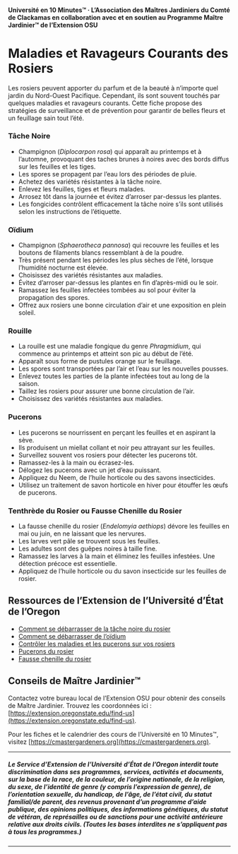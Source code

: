 #### Université en 10 Minutes™ · L’Association des Maîtres Jardiniers du Comté de Clackamas en collaboration avec et en soutien au Programme Maître Jardinier™ de l’Extension OSU

# Maladies et Ravageurs Courants des Rosiers

Les rosiers peuvent apporter du parfum et de la beauté à n’importe quel jardin du Nord-Ouest Pacifique. Cependant, ils sont souvent touchés par quelques maladies et ravageurs courants. Cette fiche propose des stratégies de surveillance et de prévention pour garantir de belles fleurs et un feuillage sain tout l’été.

### Tâche Noire

- Champignon (*Diplocarpon rosa*) qui apparaît au printemps et à l’automne, provoquant des taches brunes à noires avec des bords diffus sur les feuilles et les tiges.
- Les spores se propagent par l’eau lors des périodes de pluie.
- Achetez des variétés résistantes à la tâche noire.
- Enlevez les feuilles, tiges et fleurs malades.
- Arrosez tôt dans la journée et évitez d’arroser par-dessus les plantes.
- Les fongicides contrôlent efficacement la tâche noire s’ils sont utilisés selon les instructions de l’étiquette.

### Oïdium

- Champignon (*Sphaerotheca pannosa*) qui recouvre les feuilles et les boutons de filaments blancs ressemblant à de la poudre.
- Très présent pendant les périodes les plus sèches de l’été, lorsque l’humidité nocturne est élevée.
- Choisissez des variétés résistantes aux maladies.
- Évitez d’arroser par-dessus les plantes en fin d’après-midi ou le soir.
- Ramassez les feuilles infectées tombées au sol pour éviter la propagation des spores.
- Offrez aux rosiers une bonne circulation d’air et une exposition en plein soleil.

### Rouille

- La rouille est une maladie fongique du genre *Phragmidium*, qui commence au printemps et atteint son pic au début de l’été.
- Apparaît sous forme de pustules orange sur le feuillage.
- Les spores sont transportées par l’air et l’eau sur les nouvelles pousses.
- Enlevez toutes les parties de la plante infectées tout au long de la saison.
- Taillez les rosiers pour assurer une bonne circulation de l’air.
- Choisissez des variétés résistantes aux maladies.

### Pucerons

- Les pucerons se nourrissent en perçant les feuilles et en aspirant la sève.
- Ils produisent un miellat collant et noir peu attrayant sur les feuilles.
- Surveillez souvent vos rosiers pour détecter les pucerons tôt.
- Ramassez-les à la main ou écrasez-les.
- Délogez les pucerons avec un jet d’eau puissant.
- Appliquez du Neem, de l’huile horticole ou des savons insecticides.
- Utilisez un traitement de savon horticole en hiver pour étouffer les œufs de pucerons.

### Tenthrède du Rosier ou Fausse Chenille du Rosier

- La fausse chenille du rosier (*Endelomyia aethiops*) dévore les feuilles en mai ou juin, en ne laissant que les nervures.
- Les larves vert pâle se trouvent sous les feuilles.
- Les adultes sont des guêpes noires à taille fine.
- Ramassez les larves à la main et éliminez les feuilles infestées. Une détection précoce est essentielle.
- Appliquez de l’huile horticole ou du savon insecticide sur les feuilles de rosier.

## Ressources de l’Extension de l’Université d’État de l’Oregon

- [Comment se débarrasser de la tâche noire du rosier](https://solvepestproblems.oregonstate.edu/plant-problems/roses/black-spot)
- [Comment se débarrasser de l’oïdium](https://solvepestproblems.oregonstate.edu/plant-problems/roses/powdery-mildew)
- [Contrôler les maladies et les pucerons sur vos rosiers](https://extension.oregonstate.edu/catalog/pub/ec-1520-controlling-diseases-aphids-your-roses)
- [Pucerons du rosier](https://solvepestproblems.oregonstate.edu/plant-problems/rose/aphid)
- [Fausse chenille du rosier](https://agsci.oregonstate.edu/nurspest/insects/roseslug)

## Conseils de Maître Jardinier™

Contactez votre bureau local de l’Extension OSU pour obtenir des conseils de Maître Jardinier. Trouvez les coordonnées ici : [https://extension.oregonstate.edu/find-us](https://extension.oregonstate.edu/find-us).

Pour les fiches et le calendrier des cours de l’Université en 10 Minutes™, visitez [https://cmastergardeners.org](https://cmastergardeners.org).

---

##### Le Service d’Extension de l’Université d’État de l’Oregon interdit toute discrimination dans ses programmes, services, activités et documents, sur la base de la race, de la couleur, de l’origine nationale, de la religion, du sexe, de l’identité de genre (y compris l’expression de genre), de l’orientation sexuelle, du handicap, de l’âge, de l’état civil, du statut familial/de parent, des revenus provenant d’un programme d’aide publique, des opinions politiques, des informations génétiques, du statut de vétéran, de représailles ou de sanctions pour une activité antérieure relative aux droits civils. (Toutes les bases interdites ne s’appliquent pas à tous les programmes.)
---